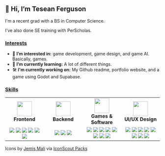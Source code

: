 ## 👋 Hi, I’m Tesean Ferguson

I'm a recent grad with a BS in Computer Science.

I've also done SE training with PerScholas.

### <ins>Interests</ins>
- 👀 **I’m interested in:** game development, game design, and game AI. Basically, games.
- 🌱 **I’m currently learning:** A lot of different things.
- 🛠️ **I'm currently working on:** My Github readme, portfolio website, and a game using Godot and Supabase. 

### <ins align="center">Skills</ins>
<table align="center">
  <tr>
    <td width="20%" align="center">
      <img src="https://cdn.iconscout.com/icon/free/png-512/free-window-code-coding-development-css-html-javascript-2-4217.png?f=webp&w=256" width="48px" height="48px" />
      <div><b>Frontend</b><div>
    </td>
    <td width="20%" align="center">
      <img src="https://cdn.iconscout.com/icon/free/png-512/free-database-server-hosting-rack-data-hardware-info-1-4205.png?f=webp&w=256" width="48px" height="48px" />
      <div><b>Backend</b></div>
    </td>
    <td width="20%" align="center">
      <img src="https://cdn.iconscout.com/icon/free/png-512/free-setting-window-gear-preferences-repair-tool-support-1-4222.png?f=webp&w=256" width="48px" height="48px" />
      <div><b>Games & Software</b></div>
    </td>
    <td width="20%" align="center">
      <img src="https://cdn.iconscout.com/icon/free/png-512/free-scale-measure-pen-pencile-design-shape-1-4176.png?f=webp&w=256" width="48px" height="48px" />
      <div><b>UI/UX Design</b></div>
    </td>
  </tr>
  <tr>
    <td align="center"> <!-- Frontend -->
      <img src="https://img.shields.io/badge/HTML5-E34F26?style=for-the-badge&logo=html5&logoColor=white" />
      <img src="https://img.shields.io/badge/CSS3-1572B6?style=for-the-badge&logo=css3&logoColor=white" />
      <img src="https://img.shields.io/badge/Bootstrap-563D7C?style=for-the-badge&logo=bootstrap&logoColor=white" />      
      <img src="https://img.shields.io/badge/JavaScript-F7DF1E?style=for-the-badge&logo=javascript&logoColor=black" />
      <img src="https://img.shields.io/badge/React-20232A?style=for-the-badge&logo=react&logoColor=white" />
      <img src="https://img.shields.io/badge/Node.js-43853D?style=for-the-badge&logo=node.js&logoColor=white" />
    </td>
    <td align="center"> <!-- Backend -->
      <img src="https://img.shields.io/badge/Express.js-404D59?style=for-the-badge&logo=express&logoColor=white" />
      <img src="https://img.shields.io/badge/MongoDB-4EA94B?style=for-the-badge&logo=mongodb&logoColor=white" />
      <img src="https://img.shields.io/badge/Supabase-3FCF8E?style=for-the-badge&logo=supabase&logoColor=white" />
    </td>
    <td align="center"> <!-- Game -->
      <img src="https://img.shields.io/badge/C%2B%2B-00599C?style=for-the-badge&logo=c%2B%2B&logoColor=white" />
      <img src="https://img.shields.io/badge/C%23-239120?style=for-the-badge&logo=c-sharp&logoColor=white" />
      <img src="https://img.shields.io/badge/Java-ED8B00?style=for-the-badge&logo=openjdk&logoColor=white" />
      <img src="https://img.shields.io/badge/Lua-2C2D72?style=for-the-badge&logo=lua&logoColor=white" />
      <img src="https://img.shields.io/badge/Godot_4-478CBF?style=for-the-badge&logo=godotengine&logoColor=white" />
      <img src="https://img.shields.io/badge/Unity-100000?style=for-the-badge&logo=unity&logoColor=white" />
      <img src="https://img.shields.io/badge/Unreal_Engine-0E1128?style=for-the-badge&logo=unrealengine&logoColor=white" />
      <img src="https://img.shields.io/badge/GameMaker:_Studio-0E1128?style=for-the-badge&logo=gamemaker&logoColor=white" />
    </td>
    <td align="center"> <!-- Design -->
      <img src="https://img.shields.io/badge/Figma-F24E1E?style=for-the-badge&logo=figma&logoColor=white" />
      <img src="https://img.shields.io/badge/Photoshop-31A8FF?style=for-the-badge&logo=adobephotoshop&logoColor=white" />
      <img src="https://img.shields.io/badge/Premiere_Pro-9999FF?style=for-the-badge&logo=Adobe%20Premiere%20Pro&logoColor=white" />
      <img src="https://img.shields.io/badge/Illustrator-FF9A00?style=for-the-badge&logo=adobe%20illustrator&logoColor=white" />
      <img src="https://img.shields.io/badge/InDesign-FF3366?style=for-the-badge&logo=Adobe%20InDesign&logoColor=white" />
      <img src="https://img.shields.io/badge/gimp-5C5543?style=for-the-badge&logo=gimp&logoColor=white" />
      <img src="https://img.shields.io/badge/Krita-203759?style=for-the-badge&logo=krita&logoColor=white" />
      <img src="https://img.shields.io/badge/Inkscape-000000?style=for-the-badge&logo=Inkscape&logoColor=white" />
    </td>
  </tr>
</table>

<!-- <img src="" /> -->

Icons by [Jemis Mali](https://iconscout.com/contributors/jemismali/icons) via [IconScout Packs](https://iconscout.com/contributors/jemismali/icons/shadow)

<!--- 💞️ I’m looking to collaborate on ... --->
<!--- - 📫 How to reach me ... use my email. --->

<!---
TotalRaMpAgE981/TotalRaMpAgE981 is a ✨ special ✨ repository because its `README.md` (this file) appears on your GitHub profile.
You can click the Preview link to take a look at your changes.
--->
